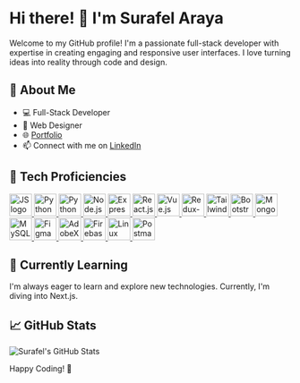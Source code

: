 # Hi there! 👋 I'm Surafel Araya

Welcome to my GitHub profile! I'm a passionate full-stack developer with expertise in creating engaging and responsive user interfaces. I love turning ideas into reality through code and design.

## 🚀 About Me

- 💻 Full-Stack Developer
- 🎨 Web Designer
- 🌐 [Portfolio](https://suraffy.netlify.app)
- 📫 Connect with me on [LinkedIn](https://www.linkedin.com/in/surafel-araya)

## 🔧 Tech Proficiencies

<a href="https://developer.mozilla.org/en-US/docs/Web/JavaScript" style="">
  <img src="https://github.com/abrahamhba/programming-languages-logos/blob/master/src/javascript/javascript.png" alt="JS logo" width="40">
</a>
<a href="https://developer.mozilla.org/en-US/docs/Web/HTML">
  <img src="https://cdn.simpleicons.org/html5" alt="Python logo" width="40">
</a>
<a href="https://developer.mozilla.org/en-US/docs/Web/CSS">
  <img src="https://cdn.simpleicons.org/css3/blue/dark" alt="Python logo" width="40">
</a>
<a href="https://nodejs.org">
  <img src="https://cdn.simpleicons.org/node.js" alt="Node.js" width="40">
</a>
<a href="https://expressjs.com">
  <img src="https://cdn.simpleicons.org/express" alt="Express.js" width="40">
</a>  
<a href="https://react.dev">
  <img src="https://cdn.simpleicons.org/react" alt="React.js" width="40">
</a>
<a href="https://vuejs.org">
  <img src="https://cdn.simpleicons.org/vue.js" alt="Vue.js" width="40">
</a>
<a href="https://redux-toolkit.js.org">
  <img src="https://cdn.simpleicons.org/redux" alt="Redux-toolkit" width="40">
</a>
<a href="https://tailwindcss.com">
  <img src="https://cdn.simpleicons.org/tailwindcss" alt="Tailwindcss" width="40">
</a>  
<a href="https://getbootstrap.com">
  <img src="https://cdn.simpleicons.org/bootstrap" alt="Bootstrap" width="40">
</a>
<a href="https://www.mongodb.com">
  <img src="https://cdn.simpleicons.org/mongodb" alt="Mongodb" width="40">
</a>  
<a href="https://www.mysql.com">
  <img src="https://cdn.simpleicons.org/mysql" alt="MySQL" width="40">
</a>
<a href="https://figma.com">
  <img src="https://cdn.simpleicons.org/figma" alt="Figma" width="40">
</a>
<a href="https://adobexdplatform.com">
  <img src="https://cdn.simpleicons.org/adobexd" alt="AdobeXD" width="40">
</a>
<a href="https://firebase.google.com">
  <img src="https://cdn.simpleicons.org/firebase" alt="Firebase" width="40">
</a>
<a href="https://www.linux.org">
  <img src="https://cdn.simpleicons.org/linux" alt="Linux" width="40">
</a>  
<a href="https://www.postman.com">
  <img src="https://cdn.simpleicons.org/postman" alt="Postman" width="40">
</a>

## 🌱 Currently Learning

I'm always eager to learn and explore new technologies. Currently, I'm diving into Next.js.

## 📈 GitHub Stats

![Surafel's GitHub Stats](https://github-readme-stats.vercel.app/api?username=suraffy&show_icons=true&count_private=true&hide=contribs)

Happy Coding! 🚀
